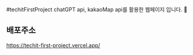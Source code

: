 #techitFirstProject
chatGPT api, kakaoMap api를 활용한 웹페이지 입니다. 🙂

## 배포주소
https://techit-first-project.vercel.app/
